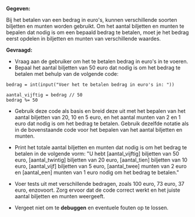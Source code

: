**Gegeven:**

Bij het betalen van een bedrag in euro's, kunnen verschillende soorten biljetten en munten worden gebruikt. Om het aantal biljetten en munten te bepalen dat nodig is om een bepaald bedrag te betalen, moet je het bedrag eerst opdelen in biljetten en munten van verschillende waardes.

**Gevraagd:**

* Vraag aan de gebruiker om het te betalen bedrag in euro's in te voeren.
* Bepaal het aantal biljetten van 50 euro dat nodig is om het bedrag te betalen met behulp van de volgende code:

```
bedrag = int(input("Voer het te betalen bedrag in euro's in: "))

aantal_vijftig = bedrag // 50
bedrag %= 50
```

* Gebruik deze code als basis en breid deze uit met het bepalen van het aantal biljetten van 20, 10 en 5 euro, en het aantal munten van 2 en 1 euro dat nodig is om het bedrag te betalen. Gebruik dezelfde notatie als in de bovenstaande code voor het bepalen van het aantal biljetten en munten.

* Print het totale aantal biljetten en munten dat nodig is om het bedrag te betalen in de volgende vorm: "U hebt [aantal_vijftig] biljetten van 50 euro, [aantal_twintig] biljetten van 20 euro, [aantal_tien] biljetten van 10 euro, [aantal_vijf] biljetten van 5 euro, [aantal_twee] munten van 2 euro en [aantal_een] munten van 1 euro nodig om het bedrag te betalen."

* Voer tests uit met verschillende bedragen, zoals 100 euro, 73 euro, 37 euro, enzovoort. Zorg ervoor dat de code correct werkt en het juiste aantal biljetten en munten weergeeft.

* Vergeet niet om te **debuggen** en eventuele fouten op te lossen.

